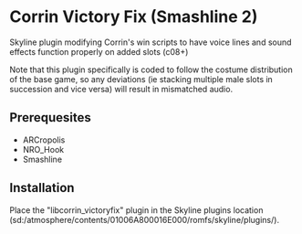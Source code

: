 # Corrin Victory Fix (Smashline 2)

Skyline plugin modifying Corrin's win scripts to have voice lines and sound effects function properly on added slots (c08+)

Note that this plugin specifically is coded to follow the costume distribution of the base game, so any deviations (ie stacking multiple male slots in succession and vice versa) will result in mismatched audio.

## Prerequesites
* ARCropolis
* NRO_Hook
* Smashline

## Installation
Place the "libcorrin_victoryfix" plugin in the Skyline plugins location (sd:/atmosphere/contents/01006A800016E000/romfs/skyline/plugins/).

